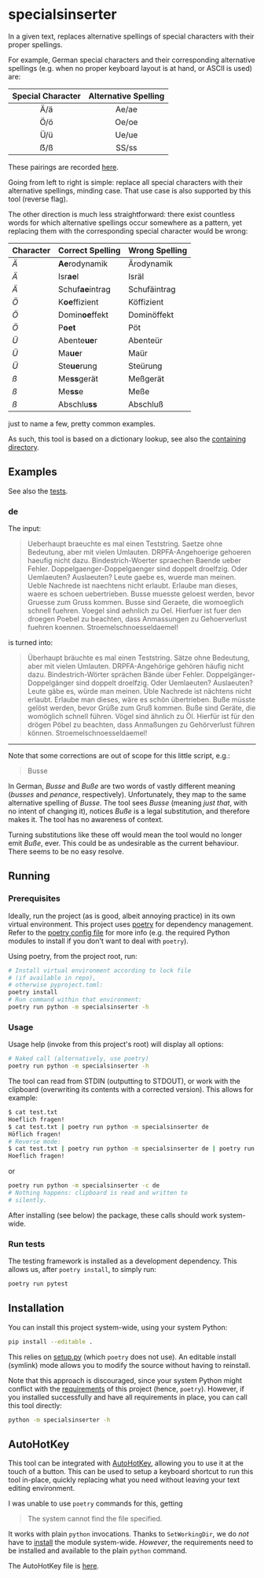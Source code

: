 # specialsinserter

In a given text, replaces alternative spellings of special characters with their proper spellings.

For example, German special characters and their corresponding alternative spellings (e.g. when no proper keyboard layout is at hand, or ASCII is used) are:

| Special Character | Alternative Spelling |
| :---------------: | :------------------: |
|        Ä/ä        |        Ae/ae         |
|        Ö/ö        |        Oe/oe         |
|        Ü/ü        |        Ue/ue         |
|        ẞ/ß        |        SS/ss         |

These pairings are recorded [here](specialsinserter/language_specials.json).

Going from left to right is simple: replace all special characters with their alternative spellings, minding case.
That use case is also supported by this tool (reverse flag).

The other direction is much less straightforward: there exist countless words for which alternative spellings occur somewhere as a pattern, yet replacing them with the corresponding special character would be wrong:

| Character | Correct Spelling  | Wrong Spelling |
| --------- | ----------------- | -------------- |
| *Ä*       | **Ae**rodynamik   | Ärodynamik     |
| *Ä*       | Isr**ae**l        | Isräl          |
| *Ä*       | Schuf**ae**intrag | Schufäintrag   |
| *Ö*       | K**oe**ffizient   | Köffizient     |
| *Ö*       | Domin**oe**ffekt  | Dominöffekt    |
| *Ö*       | P**oet**          | Pöt            |
| *Ü*       | Abente**ue**r     | Abenteür       |
| *Ü*       | Ma**ue**r         | Maür           |
| *Ü*       | Ste**ue**rung     | Steürung       |
| *ß*       | Me**ss**gerät     | Meßgerät       |
| *ß*       | Me**ss**e         | Meße           |
| *ß*       | Abschlu**ss**     | Abschluß       |

just to name a few, pretty common examples.

As such, this tool is based on a dictionary lookup, see also the [containing directory](specialsinserter/dicts/).

## Examples

See also the [tests](tests/).

### de

The input:

> Ueberhaupt braeuchte es mal einen Teststring.
> Saetze ohne Bedeutung, aber mit vielen Umlauten.
> DRPFA-Angehoerige gehoeren haeufig nicht dazu.
> Bindestrich-Woerter spraechen Baende ueber Fehler.
> Doppelgaenger-Doppelgaenger sind doppelt droelfzig.
> Oder Uemlaeuten? Auslaeuten? Leute gaebe es, wuerde man meinen.
> Ueble Nachrede ist naechtens nicht erlaubt.
> Erlaube man dieses, waere es schoen uebertrieben.
> Busse muesste geloest werden, bevor Gruesse zum Gruss kommen.
> Busse sind Geraete, die womoeglich schnell fuehren.
> Voegel sind aehnlich zu Oel.
> Hierfuer ist fuer den droegen Poebel zu beachten, dass Anmassungen zu Gehoerverlust fuehren koennen.
> Stroemelschnoesseldaemel!

is turned into:

> Überhaupt bräuchte es mal einen Teststring.
> Sätze ohne Bedeutung, aber mit vielen Umlauten.
> DRPFA-Angehörige gehören häufig nicht dazu.
> Bindestrich-Wörter sprächen Bände über Fehler.
> Doppelgänger-Doppelgänger sind doppelt droelfzig.
> Oder Uemlaeuten? Auslaeuten? Leute gäbe es, würde man meinen.
> Üble Nachrede ist nächtens nicht erlaubt.
> Erlaube man dieses, wäre es schön übertrieben.
> Buße müsste gelöst werden, bevor Grüße zum Gruß kommen.
> Buße sind Geräte, die womöglich schnell führen.
> Vögel sind ähnlich zu Öl.
> Hierfür ist für den drögen Pöbel zu beachten, dass Anmaßungen zu Gehörverlust führen können.
> Stroemelschnoesseldaemel!

---

Note that some corrections are out of scope for this little script, e.g.:

> Busse

In German, *Busse* and *Buße* are two words of vastly different meaning (*busses* and *penance*, respectively).
Unfortunately, they map to the same alternative spelling of *Busse*.
The tool sees *Busse* (meaning *just that*, with no intent of changing it), notices *Buße* is a legal substitution, and therefore makes it.
The tool has no awareness of context.

Turning substitutions like these off would mean the tool would no longer emit *Buße*, ever.
This could be as undesirable as the current behaviour.
There seems to be no easy resolve.

## Running

### Prerequisites

Ideally, run the project (as is good, albeit annoying practice) in its own virtual environment.
This project uses [poetry](https://python-poetry.org/) for dependency management.
Refer to the [poetry config file](pyproject.toml) for more info (e.g. the required Python modules to install if you don't want to deal with `poetry`).

Using poetry, from the project root, run:

```bash
# Install virtual environment according to lock file
# (if available in repo),
# otherwise pyproject.toml:
poetry install
# Run command within that environment:
poetry run python -m specialsinserter -h
```

### Usage

Usage help (invoke from this project's root) will display all options:

```bash
# Naked call (alternatively, use poetry)
poetry run python -m specialsinserter -h
```

The tool can read from STDIN (outputting to STDOUT), or work with the clipboard (overwriting its contents with a corrected version).
This allows for example:

```bash
$ cat test.txt
Hoeflich fragen!
$ cat test.txt | poetry run python -m specialsinserter de
Höflich fragen!
# Reverse mode:
$ cat test.txt | poetry run python -m specialsinserter de | poetry run python -m specialsinserter -r de
Hoeflich fragen!
```

or

```bash
poetry run python -m specialsinserter -c de
# Nothing happens: clipboard is read and written to
# silently.
```

After installing (see below) the package, these calls should work system-wide.

### Run tests

The testing framework is installed as a development dependency.
This allows us, after `poetry install`, to simply run:

```bash
poetry run pytest
```

## Installation

You can install this project system-wide, using your system Python:

```bash
pip install --editable .
```

This relies on [setup.py](setup.py) (which `poetry` does not use).
An editable install (symlink) mode allows you to modify the source without having to
reinstall.

Note that this approach is discouraged, since your system Python might conflict with
the [requirements](pyproject.toml) of this project (hence, `poetry`).
However, if you installed successfully and have all requirements in place, you can call
this tool directly:

```bash
python -m specialsinserter -h
```

## AutoHotKey

This tool can be integrated with [AutoHotKey](https://www.autohotkey.com/), allowing you
to use it at the touch of a button.
This can be used to setup a keyboard shortcut to run this tool in-place, quickly replacing
what you need without leaving your text editing environment.

I was unable to use `poetry` commands for this, getting

> The system cannot find the file specified.

It works with plain `python` invocations.
Thanks to `SetWorkingDir`, we do *not* have to [install](#installation) the module
system-wide.
*However*, the requirements need to be installed and available to the plain `python`
command.

The AutoHotKey file is [here](specialsinserter.ahk).
